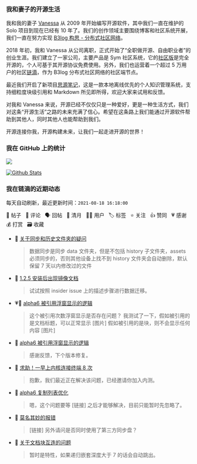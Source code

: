 ### 我和妻子的开源生活

我和我的妻子 [Vanessa](https://github.com/Vanessa219) 从 2009 年开始编写开源软件，其中我们一直在维护的 Solo 项目到现在已经有 10 年了。我们的创作领域主要围绕博客和社区系统开展，我们一直在努力实现 [B3log 构思 - 分布式社区网络](https://ld246.com/article/1546941897596)。

2018 年初，我和 Vanessa 从公司离职，正式开始了“全职做开源、自由职业者”的创业生涯。我们建立了一家公司，主要产品是 Sym 社区系统，它的[社区版](https://github.com/88250/symphony)是完全开源的，个人可基于其开源协议免费使用。另外，我们也运营着一个超过 5 万用户的社区[链滴](https://ld246.com)，作为 B3log 分布式社区网络的社区端节点。

最近我们开启了新项目[思源笔记](https://github.com/siyuan-note/siyuan)，这是一款本地离线优先的个人知识管理系统，支持细粒度块级引用和 Markdown 所见即所得，欢迎大家来试用和反馈。

对我和 Vanessa 来说，开源已经不仅仅只是一种爱好，更是一种生活方式，我们对这条“开源生活”之路的未来充满了信心。希望在这条路上我们能通过开源软件帮助到其他人，同时其他人也能帮助到我们。

开源连接你我，开源构建未来，让我们一起走进开源的世界！

### 我在 GitHub 上的统计

<a title="Hits" target="_blank" href="https://github.com/88250/88250"><img src="https://hits.b3log.org/88250/88250.svg"></a>

[![Github Stats](https://github-readme-stats.vercel.app/api?username=88250&theme=tokyonight&show_icons=true)](https://github.com/88250)

<!--events start -->

### 我在链滴的近期动态

每天自动刷新，最近更新时间：`2021-08-18 16:18:00`

📝 帖子 &nbsp; 💬 评论 &nbsp; 🗣 回帖 &nbsp; 🌙 清月 &nbsp; 👨‍💻 用户 &nbsp; 🏷️ 标签 &nbsp; ⭐️ 关注 &nbsp; 👍 赞同 &nbsp; 💗 感谢 &nbsp; 💰 打赏 &nbsp; 🗃 收藏

* 💬 [关于同步和历史文件夹的疑问](https://ld246.com/article/1629272446892/comment/1629274181125#comments)

  > 数据同步是同步 data 文件夹，但是不包括 history 子文件夹，assets 必须同步的，否则其他设备上找不到 history 文件夹会自动删除，默认保留 7 天以内修改过的文件
* 💬 [1.2.5 安装后出现镜像文档](https://ld246.com/article/1629273152733/comment/1629273991996#comments)

  > 试试按照 insider issue 上的描述步骤进行数据迁移。
* 💗📝 [alpha6 被引用浮窗显示的逻辑](https://ld246.com/article/1629263952744)

  > 这个被引用次数浮窗显示是否存在问题？ 我测试了一下，假如被引用的是文档标题，可以正常显示 [图片] 假如被引用的是块，则不会显示任何内容 [图片]
* 💬 [alpha6 被引用浮窗显示的逻辑](https://ld246.com/article/1629263952744/comment/1629267990823#comments)

  > 感谢反馈，下个版本修复。
* 💬 [求助！一早上内核连接终端 8 次](https://ld246.com/article/1629264240466/comment/1629267514768#comments)

  > 抱歉，我们最近正在解决该问题，已经邀请你加入内测。
* 💬 [alpha6 复制列表优化](https://ld246.com/article/1629259355860/comment/1629261420004#comments)

  > 嗯，这个问题要等 [链接] 之后才能够解决，目前只能暂时先忽略了。
* 💬 [莫名其妙的报错](https://ld246.com/article/1629260494235/comment/1629261341448#comments)

  > [链接] 另外请问是否同时使用了第三方同步盘？
* 💬 [关于文档块互连的问题](https://ld246.com/article/1629258010381/comment/1629259061941#comments)

  > 暂时是特性，如果递归嵌套深度大于 7 的话会自动跳出。


<!--events end -->
